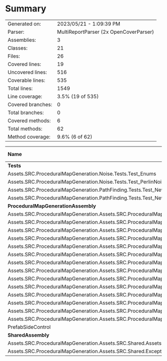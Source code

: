 ﻿# Summary
|||
|:---|:---|
| Generated on: | 2023/05/21 - 1:09:39 PM |
| Parser: | MultiReportParser (2x OpenCoverParser) |
| Assemblies: | 3 |
| Classes: | 21 |
| Files: | 26 |
| Covered lines: | 19 |
| Uncovered lines: | 516 |
| Coverable lines: | 535 |
| Total lines: | 1549 |
| Line coverage: | 3.5% (19 of 535) |
| Covered branches: | 0 |
| Total branches: | 0 |
| Covered methods: | 6 |
| Total methods: | 62 |
| Method coverage: | 9.6% (6 of 62) |

|**Name**|**Covered**|**Uncovered**|**Coverable**|**Total**|**Line coverage**|**Covered**|**Total**|**Branch coverage**|**Covered**|**Total**|**Method coverage**|
|:---|---:|---:|---:|---:|---:|---:|---:|---:|---:|---:|---:|
|**__Tests__**|**7**|**57**|**64**|**272**|**10.9%**|**0**|**0**|****|**2**|**13**|**15.3%**|
|Assets.SRC.ProceduralMapGeneration.Noise.Tests.Test_Enums|0|13|13|108|0%|0|0||0|2|0%|
|Assets.SRC.ProceduralMapGeneration.Noise.Tests.Test_PerlinNoiseGenerator|0|8|8|28|0%|0|0||0|2|0%|
|Assets.SRC.ProceduralMapGeneration.PathFinding.Tests.Test_NewNode|0|30|30|89|0%|0|0||0|6|0%|
|Assets.SRC.ProceduralMapGeneration.PathFinding.Tests.Test_NewPathFinding|7|6|13|47|53.8%|0|0||2|3|66.6%|
|**ProceduralMapGenerationAssembly**|**12**|**456**|**468**|**1255**|**2.5%**|**0**|**0**|****|**4**|**47**|**8.5%**|
|Assets.SRC.ProceduralMapGeneration.Assets.SRC.ProceduralMapGeneration.Assets.SRC.ProceduralMapGeneration.PathFinding.NewPathFinding|6|140|146|388|4.1%|0|0||2|7|28.5%|
|Assets.SRC.ProceduralMapGeneration.Assets.SRC.ProceduralMapGeneration.Assets.SRC.ProceduralMapGeneration.PathFinding.PathMapBuilder|5|33|38|64|13.1%|0|0||1|2|50%|
|Assets.SRC.ProceduralMapGeneration.Assets.SRC.ProceduralMapGeneration.Mono.Behaviors.UtilitiesBehaviour|0|6|6|17|0%|0|0||0|2|0%|
|Assets.SRC.ProceduralMapGeneration.Assets.SRC.ProceduralMapGeneration.Mono.Managers.DungeonManager|1|3|4|26|25%|0|0||1|2|50%|
|Assets.SRC.ProceduralMapGeneration.Assets.SRC.ProceduralMapGeneration.Noise.PerlinNoiseGenerator|0|13|13|29|0%|0|0||0|1|0%|
|Assets.SRC.ProceduralMapGeneration.Assets.SRC.ProceduralMapGeneration.ScriptableObjects.DirectionalTilesScriptableObject|0|3|3|146|0%|0|0||0|1|0%|
|Assets.SRC.ProceduralMapGeneration.Assets.SRC.ProceduralMapGeneration.Structs.DirectionIDStruct|0|6|6|12|0%|0|0||0|12|0%|
|Assets.SRC.ProceduralMapGeneration.Assets.SRC.ProceduralMapGeneration.Utilities.ChunkHandler|0|74|74|134|0%|0|0||0|3|0%|
|Assets.SRC.ProceduralMapGeneration.Assets.SRC.ProceduralMapGeneration.Utilities.GameObjectCreation|0|18|18|56|0%|0|0||0|3|0%|
|Assets.SRC.ProceduralMapGeneration.Assets.SRC.ProceduralMapGeneration.Utilities.GenericUtilities|0|9|9|36|0%|0|0||0|1|0%|
|Assets.SRC.ProceduralMapGeneration.Assets.SRC.ProceduralMapGeneration.Utilities.GridCreate|0|51|51|113|0%|0|0||0|4|0%|
|Assets.SRC.ProceduralMapGeneration.Assets.SRC.ProceduralMapGeneration.Utilities.MapBuilder|0|11|11|43|0%|0|0||0|3|0%|
|Assets.SRC.ProceduralMapGeneration.Assets.SRC.ProceduralMapGeneration.Utilities.MapHandler|0|67|67|122|0%|0|0||0|3|0%|
|Assets.SRC.ProceduralMapGeneration.Assets.SRC.ProceduralMapGeneration.Utilities.PopulateTilePositions|0|12|12|35|0%|0|0||0|1|0%|
|PrefabSideControl|0|10|10|34|0%|0|0||0|2|0%|
|**SharedAssembly**|**0**|**3**|**3**|**22**|**0%**|**0**|**0**|****|**0**|**2**|**0%**|
|Assets.SRC.ProceduralMapGeneration.Assets.SRC.Shared.Assets.SRC.Shared.Utilities.VectorMath|0|1|1|9|0%|0|0||0|1|0%|
|Assets.SRC.ProceduralMapGeneration.Assets.SRC.Shared.Exceptions.CustomExceptions|0|2|2|13|0%|0|0||0|1|0%|

